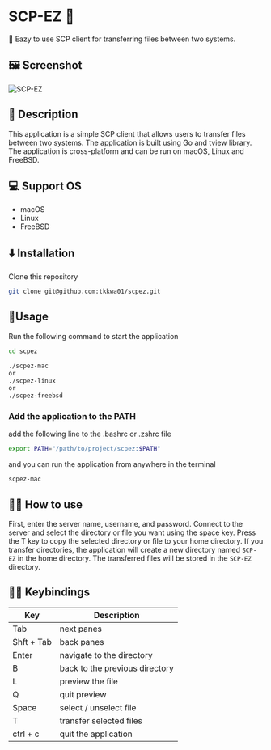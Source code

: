 # SCP-EZ 🚀
🚀 Eazy to use SCP client for transferring files between two systems.

## 🖼 Screenshot️
![SCP-EZ](https://github.com/tkkwa01/scpez/assets/130450932/dbbfc871-e135-4c44-96d4-fe89be1b1e10)

## 📝️ Description
This application is a simple SCP client that allows users to transfer files between two systems. The application is built using Go and tview library. The application is cross-platform and can be run on macOS, Linux and FreeBSD.

## 💻 Support OS
- macOS
- Linux
- FreeBSD

## ⬇️ Installation
Clone this repository
   ```sh
   git clone git@github.com:tkkwa01/scpez.git
   ```
   
## 🏃Usage
Run the following command to start the application
```sh
cd scpez

./scpez-mac
or 
./scpez-linux
or 
./scpez-freebsd
```

### Add the application to the PATH
add the following line to the .bashrc or .zshrc file
```sh
export PATH="/path/to/project/scpez:$PATH"
```
and you can run the application from anywhere in the terminal
```sh
scpez-mac
```

## 🧑‍🎓 How to use
First, enter the server name, username, and password. Connect to the server and select the directory or file you want using the space key. Press the T key to copy the selected directory or file to your home directory.
If you transfer directories, the application will create a new directory named `SCP-EZ` in the home directory. The transferred files will be stored in the `SCP-EZ` directory.

##  👩‍💻 Keybindings
| Key        | Description                    |
|------------|--------------------------------|
| Tab        | next panes                     |
| Shft + Tab | back panes                     |
| Enter      | navigate to the directory      |
| B          | back to the previous directory |
| L          | preview the file               |
| Q          | quit preview                   |
| Space      | select / unselect file         |
| T          | transfer selected files        |
| ctrl + c   | quit the application           |
